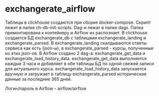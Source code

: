 # exchangerate_airflow

Таблицы в clickhouse создаются при сборке docker-compose. Скрипт лежит в папке ch-db-init-scripts. Dag-и лежат в папке dags. Папка примонтирована к контейнеру и Airflow их распознает. 
В clickhouse создается БД exchangerate_db с таблицами exchangerate_landing и exchangerate_parsed. В exchangerate_landing скалдываются ответы сервиса как есть (json-ы), в exchangerate_parsed - курсы, полученные из этих json-ов. 
В Airflow создано 2 dag-а: exchangerate_get_data и exchangerate_load_history_data. exchangerate_get_data выполняется каждые 3 часа и добавляет в обе таблицы БД по одной свежей записи для актуального курса. exchangerate_load_history_data запускается вручную и загружает в таблицу exchangerate_parsed исторические данные за последние 365 дней. 

Логин/пароль в Airflow - airflow/airflow
